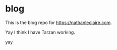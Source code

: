 # blog

This is the blog repo for https://nathanleclaire.com.

Yay I think I have Tarzan working.

yay
